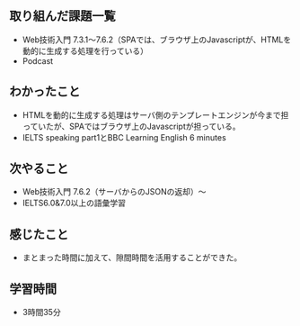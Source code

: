 ## 取り組んだ課題一覧
- Web技術入門 7.3.1〜7.6.2（SPAでは、ブラウザ上のJavascriptが、HTMLを動的に生成する処理を行っている）
- Podcast
## わかったこと
- HTMLを動的に生成する処理はサーバ側のテンプレートエンジンが今まで担っていたが、SPAではブラウザ上のJavascriptが担っている。
- IELTS speaking part1とBBC Learning English 6 minutes
## 次やること
- Web技術入門 7.6.2（サーバからのJSONの返却）〜
- IELTS6.0&7.0以上の語彙学習
## 感じたこと
- まとまった時間に加えて、隙間時間を活用することができた。
## 学習時間
- 3時間35分
